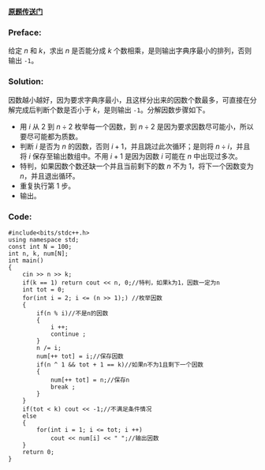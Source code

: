 [**原题传送门**](https://www.luogu.com.cn/problem/AT_iroha2019_day1_f)
### Preface:
给定 $n$ 和 $k$，求出 $n$ 是否能分成 $k$ 个数相乘，是则输出字典序最小的排列，否则输出 `-1`。
### Solution:
因数越小越好，因为要求字典序最小，且这样分出来的因数个数最多，可直接在分解完成后判断个数是否小于 $k$，是则输出 `-1`。分解因数步骤如下。

- 用 $i$ 从 $2$ 到 $n {\div} 2$ 枚举每一个因数，到 $n {\div} 2$ 是因为要求因数尽可能小，所以要尽可能都为质数。
- 判断 $i$ 是否为 $n$ 的因数，否则 $i + 1$，并且跳过此次循环；是则将 $n {\div} i$，并且将 $i$ 保存至输出数组中。不用 $i + 1$ 是因为因数 $i$ 可能在 $n$ 中出现过多次。
- 特判，如果因数个数还缺一个并且当前剩下的数 $n$ 不为 $1$，将下一个因数变为 $n$，并且退出循环。
- 重复执行第 $1$ 步。
- 输出。

### Code:
```
#include<bits/stdc++.h>
using namespace std;
const int N = 100;
int n, k, num[N];
int main()
{
	cin >> n >> k;
	if(k == 1) return cout << n, 0;//特判，如果k为1，因数一定为n 
	int tot = 0;
	for(int i = 2; i <= (n >> 1);) //枚举因数 
	{
		if(n % i)//不是n的因数 
		{
			i ++;
			continue ;
		}
		n /= i;
		num[++ tot] = i;//保存因数 
		if(n ^ 1 && tot + 1 == k)//如果n不为1且剩下一个因数 
		{
			num[++ tot] = n;//保存n 
			break ;
		}
	}
	if(tot < k) cout << -1;//不满足条件情况 
	else
	{
		for(int i = 1; i <= tot; i ++)
			cout << num[i] << " ";//输出因数 
	}
	return 0;
}

```
